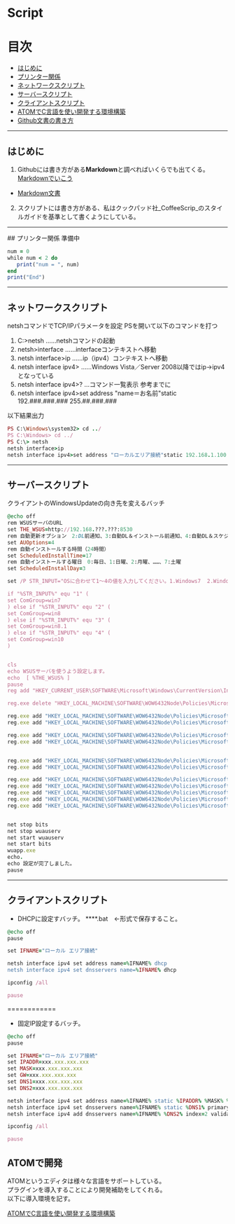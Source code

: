 # Script

# 目次

- [はじめに](#first)
- [プリンター関係](#printscript)
- [ネットワークスクリプト](#netsc)
- [サーバースクリプト](#serversc)
- [クライアントスクリプト](#rename)
- [ATOMでC言語を使い開発する環境構築](ATOM)
- [Github文書の書き方](Gitwrite)
<hr id="first" />

## はじめに

1. Githubには書き方がある**Markdown**と調べればいくらでも出てくる。[Markdownでいこう](https://gist.github.com/wate/7072365)
- [Markdown文書](http://kojika17.com/2013/01/starting-markdown.html)

2. スクリプトには書き方がある、私はクックパッド社_CoffeeScrip_のスタイルガイドを基準として書くようにしている。


<hr id="printscript" />
## プリンター関係
準備中

```rb
num = 0
while num < 2 do
   print("num = ", num)
end
print("End")
```

<hr id="netsc" />

## ネットワークスクリプト

netshコマンドでTCP/IPパラメータを設定
PSを開いて以下のコマンドを打つ


1. C:\>netsh  ……netshコマンドの起動
2. netsh>interface  ……interfaceコンテキストへ移動
3. netsh interface>ip  ……ip（ipv4）コンテキストへ移動
4. netsh interface ipv4>  ……Windows Vista／Server 2008以降ではip→ipv4となっている
5. netsh interface ipv4>?  ...コマンド一覧表示 参考までに
6. netsh interface ipv4>set address "name＝お名前"static 192.###.###.### 255.##.###.###

以下結果出力
```rb
PS C:\Windows\system32> cd ../
PS C:\Windows> cd ../
PS C:\> netsh
netsh interface>ip
netsh interface ipv4>set address "ローカルエリア接続"static 192.168.1.100 255.255.255.0
```

<hr id="serversc" />

## サーバースクリプト
クライアントのWindowsUpdateの向き先を変えるバッチ

```rb
@echo off
rem WSUSサーバのURL
set THE_WSUS=http://192.168.???.???:8530
rem 自動更新オプション　2:DL前通知、3:自動DL＆インストール前通知、4:自動DL＆スケジュールインストール
set AUOptions=4
rem 自動インストールする時間（24時間）
set ScheduledInstallTime=17
rem 自動インストールする曜日　0:毎日、1:日曜、2:月曜、……、7:土曜
set ScheduledInstallDay=3

set /P STR_INPUT="OSに合わせて1～4の値を入力してください。1.Windows7  2.Windows8  3.Windows8.1  4.Windows10 :"

if "%STR_INPUT%" equ "1" (
set ComGroup=win7
) else if "%STR_INPUT%" equ "2" (
set ComGroup=win8
) else if "%STR_INPUT%" equ "3" (
set ComGroup=win8.1
) else if "%STR_INPUT%" equ "4" (
set ComGroup=win10
)


cls
echo WSUSサーバを使うよう設定します。
echo  [ %THE_WSUS% ]
pause
reg add "HKEY_CURRENT_USER\SOFTWARE\Microsoft\Windows\CurrentVersion\Internet Settings" /f /v ProxyOverride /t reg_sz /d "192.168.???.???;<local>"

reg.exe delete "HKEY_LOCAL_MACHINE\SOFTWARE\WOW6432Node\Policies\Microsoft\Windows\WindowsUpdate" /f

reg.exe add "HKEY_LOCAL_MACHINE\SOFTWARE\WOW6432Node\Policies\Microsoft\Windows\WindowsUpdate\AU" /v NoAutoUpdate /t REG_DWORD /d 0 /f
reg.exe add "HKEY_LOCAL_MACHINE\SOFTWARE\WOW6432Node\Policies\Microsoft\Windows\WindowsUpdate\AU" /v UseWUServer /t REG_DWORD /d 1 /f

reg.exe add "HKEY_LOCAL_MACHINE\SOFTWARE\WOW6432Node\Policies\Microsoft\Windows\WindowsUpdate\AU" /v AUOptions /t REG_DWORD /d "%AUOptions%" /f
reg.exe add "HKEY_LOCAL_MACHINE\SOFTWARE\WOW6432Node\Policies\Microsoft\Windows\WindowsUpdate\AU" /v NoAutoRebootWithLoggedOnUsers /t REG_DWORD /d 1 /f


reg.exe add "HKEY_LOCAL_MACHINE\SOFTWARE\WOW6432Node\Policies\Microsoft\Windows\WindowsUpdate\AU" /v ScheduledInstallDay /t REG_DWORD /d "%ScheduledInstallDay%" /f
reg.exe add "HKEY_LOCAL_MACHINE\SOFTWARE\WOW6432Node\Policies\Microsoft\Windows\WindowsUpdate\AU" /v ScheduledInstallTime /t REG_DWORD /d "%ScheduledInstallTime%" /f

reg.exe add "HKEY_LOCAL_MACHINE\SOFTWARE\WOW6432Node\Policies\Microsoft\Windows\WindowsUpdate" /v DoNotConnectToWindowsUpdateInternetLocations /t REG_DWORD /d 1 /f
reg.exe add "HKEY_LOCAL_MACHINE\SOFTWARE\WOW6432Node\Policies\Microsoft\Windows\WindowsUpdate" /v TargetGroup /t REG_SZ /d "%ComGroup%" /f
reg.exe add "HKEY_LOCAL_MACHINE\SOFTWARE\WOW6432Node\Policies\Microsoft\Windows\WindowsUpdate" /v TargetGroupEnabled /t REG_DWORD /d 1 /f
reg.exe add "HKEY_LOCAL_MACHINE\SOFTWARE\WOW6432Node\Policies\Microsoft\Windows\WindowsUpdate" /v WUServer /t REG_SZ /d "%THE_WSUS%" /f
reg.exe add "HKEY_LOCAL_MACHINE\SOFTWARE\WOW6432Node\Policies\Microsoft\Windows\WindowsUpdate" /v WUStatusServer /t REG_SZ /d "%THE_WSUS%" /f


net stop bits
net stop wuauserv
net start wuauserv
net start bits
wuapp.exe
echo.
echo 設定が完了しました。
pause


```

<hr id="rename" />

## クライアントスクリプト

+ DHCPに設定すバッチ。
****.bat　←形式で保存すること。

```rb
@echo off
pause

set IFNAME="ローカル エリア接続"

netsh interface ipv4 set address name=%IFNAME% dhcp
netsh interface ipv4 set dnsservers name=%IFNAME% dhcp

ipconfig /all

pause
```
============

+  固定IP設定するバッチ。

```rb
@echo off
pause

set IFNAME="ローカル エリア接続"
set IPADDR=xxx.xxx.xxx.xxx
set MASK=xxx.xxx.xxx.xxx
set GW=xxx.xxx.xxx.xxx
set DNS1=xxx.xxx.xxx.xxx
set DNS2=xxx.xxx.xxx.xxx

netsh interface ipv4 set address name=%IFNAME% static %IPADDR% %MASK% %GW% 1
netsh interface ipv4 set dnsservers name=%IFNAME% static %DNS1% primary validate=no
netsh interface ipv4 add dnsservers name=%IFNAME% %DNS2% index=2 validate=no

ipconfig /all

pause
```
## ATOMで開発
ATOMというエディタは様々な言語をサポートしている。  
プラグインを導入することにより開発補助をしてくれる。  
以下に導入環境を記す。　　　　　　　　　　　　　　　　　　　　　
 


[ATOMでC言語を使い開発する環境構築](ATOM)
